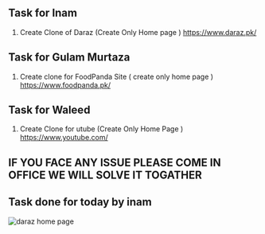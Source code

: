 
## Task for Inam
1. Create Clone of Daraz (Create Only Home page ) https://www.daraz.pk/

## Task for Gulam Murtaza
1. Create clone for FoodPanda Site ( create only home page ) https://www.foodpanda.pk/

## Task for Waleed 
1. Create Clone for utube (Create Only Home Page ) https://www.youtube.com/



## IF YOU FACE ANY ISSUE PLEASE COME IN OFFICE WE WILL SOLVE IT TOGATHER 

## Task done for today by inam
![daraz home page](../Output/full%20page.png)

